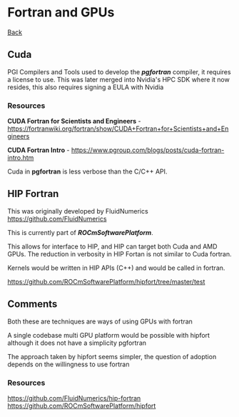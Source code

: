 # Fortran and GPUs

[Back](./fortran.md)

## Cuda

PGI Compilers and Tools used to develop the **_pgfortran_** compiler, it requires a license to use. This was later merged into Nvidia's HPC SDK where it now resides, this also requires signing a EULA with Nvidia

### Resources

**CUDA Fortran for Scientists and Engineers** - https://fortranwiki.org/fortran/show/CUDA+Fortran+for+Scientists+and+Engineers

**CUDA Fortran Intro** - https://www.pgroup.com/blogs/posts/cuda-fortran-intro.htm

Cuda in **pgfortran** is less verbose than the C/C++ API.

##  HIP Fortran

This was originally developed by FluidNumerics https://github.com/FluidNumerics

This is currently part of **_ROCmSoftwarePlatform_**.

This allows for interface to HIP, and HIP can target both Cuda and AMD GPUs. The reduction in verbosity in HIP Fortan is not similar to Cuda fortran.

Kernels would be written in HIP APIs (C++) and would be called in fortran.

https://github.com/ROCmSoftwarePlatform/hipfort/tree/master/test

## Comments

Both these are techniques are ways of using GPUs with fortran

A single codebase multi GPU platform would be possible with hipfort although it does not have a simplicity pgfortran

The approach taken by hipfort seems simpler, the question of adoption depends on the willingness to use fortran

### Resources

https://github.com/FluidNumerics/hip-fortran
https://github.com/ROCmSoftwarePlatform/hipfort

